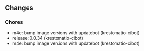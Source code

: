 ## Changes

### Chores

* m4e: bump image versions with updatebot (krestomatio-cibot)
* release: 0.0.34 (krestomatio-cibot)
* m4e: bump image versions with updatebot (krestomatio-cibot)
